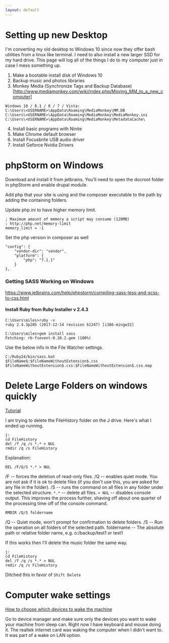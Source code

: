 ```yaml
---
layout: default
---
```


# Setting up new Desktop

I'm converting my old desktop to Windows 10 since now they offer bash utilities from a linux like terminal. I need to also install a new larger SSD for my hard drive. This page will log all of the things I do to my computer just in case I mess something up.

1. Make a bootable install disk of Windows 10
2. Backup music and photos libraries
3. Monkey Media (Synchronize Tags and Backup Database)[http://www.mediamonkey.com/wiki/index.php/Moving_MM_to_a_new_computer]

```
Windows 10 / 8.1 / 8 / 7 / Vista:
C:\Users\<USERNAME>\AppData\Roaming\MediaMonkey\MM.DB
C:\Users\<USERNAME>\AppData\Roaming\MediaMonkey\MediaMonkey.ini
C:\Users\<USERNAME>\AppData\Roaming\MediaMonkey\MetadataCache\
```

4. Install basic programs with Ninite
5. Make Chrome default browser
6. Install Focusbrite USB audio driver
7. Install Geforce Nvidia Drivers

# phpStorm on Windows

Download and install it from jetbrains. You'll need to open the docroot folder in phpStorm and enable drupal module.

Add php that your site is using and the composer executable to the path by adding the containing folders.

Update php.ini to have higher memory limit.

```
; Maximum amount of memory a script may consume (128MB)
; http://php.net/memory-limit
memory_limit = -1
```

Set the php version in composer as well

```
"config": {
    "vendor-dir": "vendor",
    "platform": {
        "php": "7.1.1"
    }
},
```

### Getting SASS Working on Windows

https://www.jetbrains.com/help/phpstorm/compiling-sass-less-and-scss-to-css.html

#### Install Ruby from Ruby Installer v 2.4.3

```
C:\Users\miles>ruby -v
ruby 2.4.3p205 (2017-12-14 revision 61247) [i386-mingw32]

C:\Users\miles>gem install sass
Fetching: rb-fsevent-0.10.2.gem (100%)
```

Use the below info in the File Watcher settings.

```
C:/Ruby24/bin/sass.bat
$FileName$:$FileNameWithoutExtension$.css
$FileNameWithoutExtension$.css:$FileNameWithoutExtension$.css.map
```

# Delete Large Folders on windows quickly

[Tutorial](https://www.ghacks.net/2017/07/18/how-to-delete-large-folders-in-windows-super-fast/)

I am trying to delete the FileHistory folder on the J drive. Here's what I ended up running.

```
j:
cd FileHistory
del /f /q /s *.* > NUL
rmdir /q /s FileHistory
```

Explanation:

`DEL /F/Q/S *.* > NUL`

/F -- forces the deletion of read-only files.
/Q -- enables quiet mode. You are not ask if it is ok to delete files (if you don't use this, you are asked for any file in the folder).
/S -- runs the command on all files in any folder under the selected structure.
`*.*` -- delete all files.
`> NUL` -- disables console output. This improves the process further, shaving off about one quarter of the processing time off of the console command.

`RMDIR /Q/S foldername`

/Q -- Quiet mode, won't prompt for confirmation to delete folders.
/S -- Run the operation on all folders of the selected path.
foldername -- The absolute path or relative folder name, e.g. o:/backup/test1 or test1

If this works then I'll delete the music folder the same way.

```
j:
cd FileHistory
del /f /q /s *.* > NUL
rmdir /q /s FileHistory
```

Ditched this in favor of `Shift Delete`

# Computer wake settings

[How to choose which devices to wake the machine](https://windowsreport.com/windows-8-windows-10-wakes-sleep-fix/)

Go to device manager and make sure only the devices you want to wake your machine from sleep can. Right now I have keyboard and mouse doing it. The realtek internet card was waking the computer when I didn't want to. It was part of a wake on LAN option.
